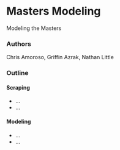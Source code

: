 # Masters Modeling
Modeling the Masters 

### Authors
Chris Amoroso, Griffin Azrak, Nathan Little

### Outline

#### Scraping
+ ...
+ ...

#### Modeling
+ ... 
+ ...
